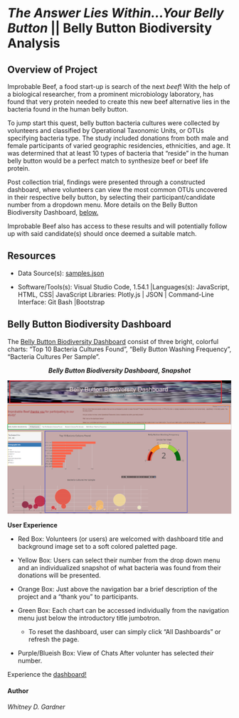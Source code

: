 # _The Answer Lies Within…Your Belly Button_ || Belly Button Biodiversity Analysis

## Overview of Project

Improbable Beef, a food start-up is search of the next _beef_! With the help of a biological researcher, from a prominent microbiology laboratory, has found that very protein needed to create this new beef alternative lies in the bacteria found in the human belly button. 

To jump start this quest, belly button bacteria cultures were collected by volunteers and classified by Operational Taxonomic Units, or OTUs specifying bacteria type. The study included donations from both male and female participants of varied geographic residencies, ethnicities, and age. It was determined that at least 10 types of bacteria that “reside” in the human belly button would be a perfect match to synthesize beef or beef life protein. 

Post collection trial, findings were presented through a constructed dashboard, where volunteers can view the most common OTUs uncovered in their respective belly button, by selecting their participant/candidate number from a dropdown menu. More details on the Belly Button Biodiversity Dashboard, [below.](https://github.com/SoWhitIs/belly-button-biodiversity-analysis#belly-button-biodiversity-dashboard)

Improbable Beef also has access to these results and will potentially follow up with said candidate(s) should once deemed a suitable match. 

## Resources
* Data Source(s): [samples.json](https://github.com/SoWhitIs/belly-button-biodiversity-analysis/blob/35fba3d2b456ff1c57c80007996ae01e93b8c165/samples.json)

* Software/Tools(s):  Visual Studio Code, 1.54.1 |Languages(s): JavaScript, HTML, CSS| JavaScript Libraries: Plotly.js | JSON | Command-Line Interface: Git Bash |Bootstrap


## Belly Button Biodiversity Dashboard

The [Belly Button Biodiversity Dashboard](https://sowhitis.github.io/belly-button-biodiversity-analysis/) consist of three bright, colorful charts: “Top 10 Bacteria Cultures Found”, “Belly Button Washing Frequency”, “Bacteria Cultures Per Sample”. 

<p align="center">
  <i><b> Belly Button Biodiversity Dashboard, Snapshot  </b></i> 
 </p>
<p align="center">
  <img src="static/images/dashboard_snapshot_2.png" />
</p>

**User Experience**

* Red Box: Volunteers (or users) are welcomed with dashboard title and background image set to a soft colored paletted page. 

* Yellow Box: Users can select their number from the drop down menu and an individualized snapshot of what bacteria was found from their donations will be presented. 

* Orange Box: Just above the navigation bar a brief description of the project and a “thank you” to participants. 

* Green Box: Each chart can be accessed individually from the navigation menu just below the introductory title jumbotron. 

    * To reset the dashboard, user can simply click “All Dashboards” or refresh the page. 

* Purple/Blueish Box: View of Chats After volunter has selected _their_ number. 

 Experience the [dashboard!](https://sowhitis.github.io/belly-button-biodiversity-analysis/)


#### Author
_Whitney D. Gardner_
